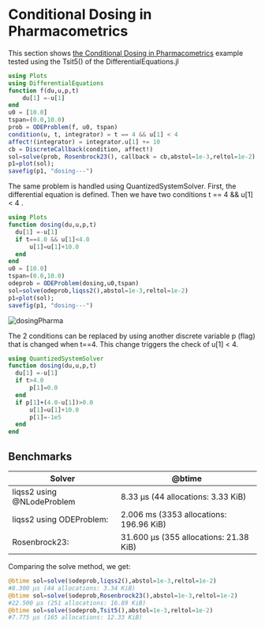 # Conditional Dosing in Pharmacometrics

This section shows [the Conditional Dosing in Pharmacometrics](https://docs.sciml.ai/DiffEqDocs/stable/examples/conditional_dosing/) example tested using the Tsit5() of the DifferentialEquations.jl

```julia
using Plots
using DifferentialEquations
function f(du,u,p,t) 
    du[1] =-u[1]
end 
u0 = [10.0]
tspan=(0.0,10.0)
prob = ODEProblem(f, u0, tspan)
condition(u, t, integrator) = t == 4 && u[1] < 4
affect!(integrator) = integrator.u[1] += 10
cb = DiscreteCallback(condition, affect!)
sol=solve(prob, Rosenbrock23(), callback = cb,abstol=1e-3,reltol=1e-2)
p1=plot(sol);
savefig(p1, "dosing---")
```


The same problem is handled using QuantizedSystemSolver. First, the differential equation is defined. Then we have two conditions t == 4 && u[1] < 4 .

```julia
using Plots
function dosing(du,u,p,t) 
  du[1] =-u[1]
  if t==4.0 && u[1]<4.0
      u[1]=u[1]+10.0
  end
end 
u0 = [10.0]
tspan=(0.0,10.0)
odeprob = ODEProblem(dosing,u0,tspan)
sol=solve(odeprob,liqss2(),abstol=1e-3,reltol=1e-2)
p1=plot(sol);
savefig(p1, "dosing---")
```

![dosingPharma](../assets/img/dosingPharma.png)

The 2 conditions can be replaced by using another discrete variable p (flag) that is changed when t==4. This change triggers the check of  u[1] < 4.

```julia
using QuantizedSystemSolver
function dosing(du,u,p,t) 
  du[1] =-u[1]
  if t>4.0
      p[1]=0.0
  end
  if p[1]+(4.0-u[1])>0.0
      u[1]=u[1]+10.0
      p[1]=-1e5
  end
end 
```



## Benchmarks


|Solver   | @btime  |
|---|---|
|liqss2 using @NLodeProblem   |  8.33 μs (44 allocations: 3.33 KiB)  |   
|liqss2 using ODEProblem:    |  2.006 ms (3353 allocations: 196.96 KiB)  | 
|Rosenbrock23:    |  31.600 μs (355 allocations: 21.38 KiB)  |   




Comparing the solve method, we get:


```julia
@btime sol=solve($odeprob,liqss2(),abstol=1e-3,reltol=1e-2)
#8.300 μs (44 allocations: 3.34 KiB)
@btime sol=solve($odeprob,Rosenbrock23(),abstol=1e-3,reltol=1e-2)
#22.500 μs (251 allocations: 16.89 KiB)
@btime sol=solve($odeprob,Tsit5(),abstol=1e-3,reltol=1e-2)
#7.775 μs (165 allocations: 12.33 KiB)
```
